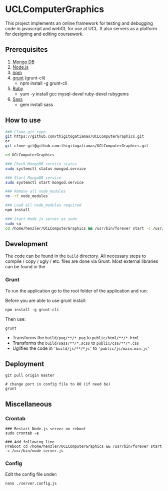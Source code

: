# UCLComputerGraphics

This project implements an online framework for testing and debugging code in javascript and webGL for use at UCL. It also servers as a platform for designing and editing coursework.

## Prerequisites

1. [Mongo DB](https://docs.mongodb.com/manual/administration/install-on-linux/)
2. [Node.js](https://nodejs.org/en/download/package-manager/)
3. [npm](https://www.npmjs.com/get-npm)
4. [grunt](https://gruntjs.com/) (grunt-cli)
    - npm install -g grunt-cli
4. [Ruby](http://www.ruby-lang.org/en/downloads/)
    - yum -y install gcc mysql-devel ruby-devel rubygems
5. [Sass](https://sass-lang.com/install)
    - gem install sass

## How to use


```bash
### Clone git repo
git https://github.com/thigitogatiamas/UCLComputerGraphics.git
or
git clone git@github.com:thigitogatiamas/UCLComputerGraphics.git

cd UCLComputerGraphics

### Check MongoDB service status
sudo systemctl status mongod.service

### Start MongoDB service
sudo systemctl start mongod.service

### Remove all node_modules
rm -rf node_modules

### Load all node_modules required
npm install

### Start Node.js server as sudo
sudo su
cd /home/henzler/UCLComputerGraphics && /usr/bin/forever start -c /usr/bin/node server.js

```

## Development

The code can be found in the `build` directory. All necessary steps to compile / copy / ugly / etc. files are done via 
Grunt. Most external libraries can be found in the
### Grunt

To run the application go to the root folder of the application and run:

Before you are able to use grunt install:

```
npm install -g grunt-cli
```

Then use:

```
grunt
```

   - Transforms the `build/pug/**/*.pug` to `public/html/**/*.html`
   - Transforms the `build/sass/**/*.scss` to `public/css/**/*.css`
   - Uglifies the code in `'build/js/**/*js'` to `'public/js/main.min.js'`

## Deployment

```
git pull origin master

# change port in config file to 80 (if need be)
grunt
```


## Miscellaneous

### Crontab

```
### Restart Node.js server on reboot
sudo crontab -e

### Add following line
@reboot cd /home/henzler/UCLComputerGraphics && /usr/bin/forever start -c /usr/bin/node server.js
```

### Config


Edit the config file under:

```
nano ./server.config.js
```

